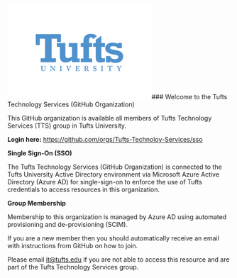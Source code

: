 ![Tufts Logo](https://github.com/TTS-Test/.github/blob/main/Tufts_univ_blue_small.png)### Welcome to the Tufts Technology Services (GitHub Organization)

This GitHub organization is available all members of Tufts Technology Services (TTS) group in Tufts University.

**Login here:** https://github.com/orgs/Tufts-Technoloy-Services/sso


**Single Sign-On (SSO)**

The Tufts Technology Services (GitHub Organization) is connected to the Tufts University Active Directory environment via Microsoft Azure Active Directory (Azure AD) for single-sign-on to enforce the use of Tufts credentials to access resources in this organization.

**Group Membership**

Membership to this organization is managed by Azure AD using automated provisioning and de-provisioning (SCIM). 

If you are a new member then you should automatically receive an email with instructions from GitHub on how to join.

Please email it@tufts.edu if you are not able to access this resource and are part of the Tufts Technology Services group.
<!--

**Here are some ideas to get you started:**

🙋‍♀️ A short introduction - what is your organization all about?
🌈 Contribution guidelines - how can the community get involved?
👩‍💻 Useful resources - where can the community find your docs? Is there anything else the community should know?
🍿 Fun facts - what does your team eat for breakfast?
🧙 Remember, you can do mighty things with the power of [Markdown](https://docs.github.com/github/writing-on-github/getting-started-with-writing-and-formatting-on-github/basic-writing-and-formatting-syntax)
-->
